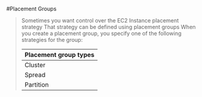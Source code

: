 #Placement Groups 

> Sometimes you want control over the EC2 Instance placement strategy
> That strategy can be defined using placement groups
> When you create a placement group, you specify one of the following strategies for the group:
>
>|Placement group types|
> | - |
> |Cluster|
> |Spread|
> |Partition|
